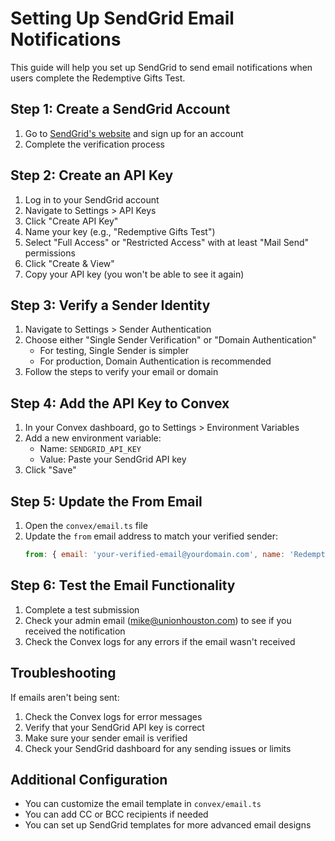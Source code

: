 # Setting Up SendGrid Email Notifications

This guide will help you set up SendGrid to send email notifications when users complete the Redemptive Gifts Test.

## Step 1: Create a SendGrid Account

1. Go to [SendGrid's website](https://sendgrid.com/) and sign up for an account
2. Complete the verification process

## Step 2: Create an API Key

1. Log in to your SendGrid account
2. Navigate to Settings > API Keys
3. Click "Create API Key"
4. Name your key (e.g., "Redemptive Gifts Test")
5. Select "Full Access" or "Restricted Access" with at least "Mail Send" permissions
6. Click "Create & View"
7. Copy your API key (you won't be able to see it again)

## Step 3: Verify a Sender Identity

1. Navigate to Settings > Sender Authentication
2. Choose either "Single Sender Verification" or "Domain Authentication"
   - For testing, Single Sender is simpler
   - For production, Domain Authentication is recommended
3. Follow the steps to verify your email or domain

## Step 4: Add the API Key to Convex

1. In your Convex dashboard, go to Settings > Environment Variables
2. Add a new environment variable:
   - Name: `SENDGRID_API_KEY`
   - Value: Paste your SendGrid API key
3. Click "Save"

## Step 5: Update the From Email

1. Open the `convex/email.ts` file
2. Update the `from` email address to match your verified sender:
   ```javascript
   from: { email: 'your-verified-email@yourdomain.com', name: 'Redemptive Gifts Test' },
   ```

## Step 6: Test the Email Functionality

1. Complete a test submission
2. Check your admin email (mike@unionhouston.com) to see if you received the notification
3. Check the Convex logs for any errors if the email wasn't received

## Troubleshooting

If emails aren't being sent:

1. Check the Convex logs for error messages
2. Verify that your SendGrid API key is correct
3. Make sure your sender email is verified
4. Check your SendGrid dashboard for any sending issues or limits

## Additional Configuration

- You can customize the email template in `convex/email.ts`
- You can add CC or BCC recipients if needed
- You can set up SendGrid templates for more advanced email designs
